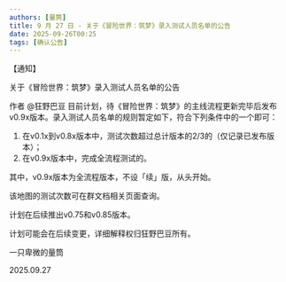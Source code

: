 ```yaml
---
authors: [量筒]
title: 9 月 27 日 - 关于《冒险世界：筑梦》录入测试人员名单的公告
date: 2025-09-26T00:25
tags: [确认公告]
---
```


【通知】

关于《冒险世界：筑梦》录入测试人员名单的公告

作者 @狂野巴豆 目前计划，待《冒险世界：筑梦》的主线流程更新完毕后发布v0.9x版本。录入测试人员名单的规则暂定如下，符合下列条件中的一个即可：

1. 在v0.1x到v0.8x版本中，测试次数超过总计版本的2/3的（仅记录已发布版本）；
2. 在v0.9x版本中，完成全流程测试的。

其中，v0.9x版本为全流程版本，不设「续」版，从头开始。

该地图的测试次数可在群文档相关页面查询。

计划在后续推出v0.75和v0.85版本。

计划可能会在后续变更，详细解释权归狂野巴豆所有。

一只卑微的量筒

2025.09.27
